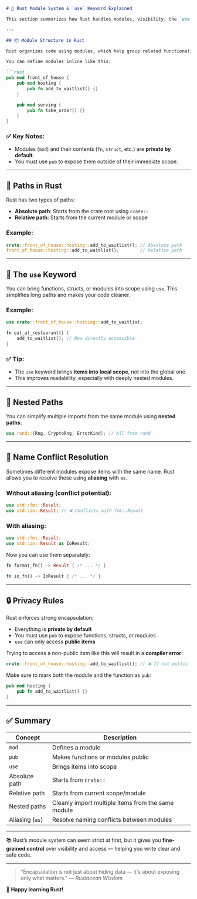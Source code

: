 
````md
# 🧱 Rust Module System & `use` Keyword Explained

This section summarizes how Rust handles modules, visibility, the `use` keyword, and naming conflicts — as part of my Rust learning journey.

---

## 📦 Module Structure in Rust

Rust organizes code using modules, which help group related functionality together.

You can define modules inline like this:

```rust
pub mod front_of_house {
    pub mod hosting {
        pub fn add_to_waitlist() {}
    }

    pub mod serving {
        pub fn take_order() {}
    }
}
````

### ✅ Key Notes:

* Modules (`mod`) and their contents (`fn`, `struct`, etc.) are **private by default**.
* You must use `pub` to expose them outside of their immediate scope.

---

## 📌 Paths in Rust

Rust has two types of paths:

* **Absolute path**: Starts from the crate root using `crate::`
* **Relative path**: Starts from the current module or scope

### Example:

```rust
crate::front_of_house::hosting::add_to_waitlist(); // Absolute path
front_of_house::hosting::add_to_waitlist();        // Relative path
```

---

## 🧠 The `use` Keyword

You can bring functions, structs, or modules into scope using `use`.
This simplifies long paths and makes your code cleaner.

### Example:

```rust
use crate::front_of_house::hosting::add_to_waitlist;

fn eat_at_restaurant() {
    add_to_waitlist(); // Now directly accessible
}
```

### ✅ Tip:

* The `use` keyword brings **items into local scope**, not into the global one.
* This improves readability, especially with deeply nested modules.

---

## 🌳 Nested Paths

You can simplify multiple imports from the same module using **nested paths**:

```rust
use rand::{Rng, CryptoRng, ErrorKind}; // All from rand
```

---

## 🚫 Name Conflict Resolution

Sometimes different modules expose items with the same name. Rust allows you to resolve these using **aliasing** with `as`.

### Without aliasing (conflict potential):

```rust
use std::fmt::Result;
use std::io::Result; // ❌ Conflicts with fmt::Result
```

### With aliasing:

```rust
use std::fmt::Result;
use std::io::Result as IoResult;
```

Now you can use them separately:

```rust
fn format_fn() -> Result { /* ... */ }

fn io_fn() -> IoResult { /* ... */ }
```

---

## 🔒 Privacy Rules

Rust enforces strong encapsulation:

* Everything is **private by default**
* You must use `pub` to expose functions, structs, or modules
* `use` can only access **public items**

Trying to access a non-public item like this will result in a **compiler error**:

```rust
crate::front_of_house::hosting::add_to_waitlist(); // ❌ If not public
```

Make sure to mark both the module and the function as `pub`:

```rust
pub mod hosting {
    pub fn add_to_waitlist() {}
}
```

---

## ✅ Summary

| Concept         | Description                                        |
| --------------- | -------------------------------------------------- |
| `mod`           | Defines a module                                   |
| `pub`           | Makes functions or modules public                  |
| `use`           | Brings items into scope                            |
| Absolute path   | Starts from `crate::`                              |
| Relative path   | Starts from current scope/module                   |
| Nested paths    | Cleanly import multiple items from the same module |
| Aliasing (`as`) | Resolve naming conflicts between modules           |

---

📚 Rust’s module system can seem strict at first, but it gives you **fine-grained control** over visibility and access — helping you write clear and safe code.

---

> "Encapsulation is not just about hiding data — it's about exposing only what matters."
> — *Rustacean Wisdom*

🦀 **Happy learning Rust!**
